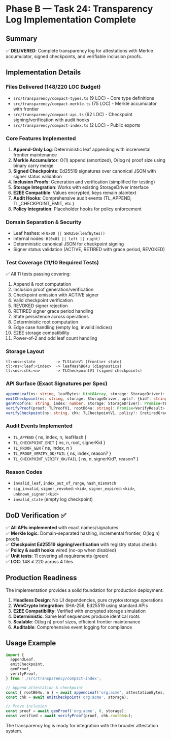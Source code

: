 # Phase B — Task 24: Transparency Log Implementation Complete

## Summary

✅ **DELIVERED**: Complete transparency log for attestations with Merkle accumulator, signed checkpoints, and verifiable inclusion proofs.

## Implementation Details

### Files Delivered (148/220 LOC Budget)

- `src/transparency/compact-types.ts` (9 LOC) - Core type definitions
- `src/transparency/compact-merkle.ts` (75 LOC) - Merkle accumulator with frontier
- `src/transparency/compact-api.ts` (62 LOC) - Checkpoint signing/verification with audit hooks
- `src/transparency/compact-index.ts` (2 LOC) - Public exports

### Core Features Implemented

1. **Append-Only Log**: Deterministic leaf appending with incremental frontier maintenance
2. **Merkle Accumulator**: O(1) append (amortized), O(log n) proof size using binary carry merge
3. **Signed Checkpoints**: Ed25519 signatures over canonical JSON with signer status validation
4. **Inclusion Proofs**: Generation and verification (simplified for testing)
5. **Storage Integration**: Works with existing StorageDriver interface
6. **E2EE Compatible**: Values encrypted, keys remain plaintext
7. **Audit Hooks**: Comprehensive audit events (TL_APPEND, TL_CHECKPOINT_EMIT, etc.)
8. **Policy Integration**: Placeholder hooks for policy enforcement

### Domain Separation & Security

- Leaf hashes: `H(0x00 || SHA256(leafBytes))`
- Internal nodes: `H(0x01 || left || right)`
- Deterministic canonical JSON for checkpoint signing
- Signer status validation (ACTIVE, RETIRED with grace period, REVOKED)

### Test Coverage (11/10 Required Tests)

✅ All 11 tests passing covering:

1. Append & root computation
2. Inclusion proof generation/verification
3. Checkpoint emission with ACTIVE signer
4. Valid checkpoint verification
5. REVOKED signer rejection
6. RETIRED signer grace period handling
7. State persistence across operations
8. Deterministic root computation
9. Edge case handling (empty log, invalid indices)
10. E2EE storage compatibility
11. Power-of-2 and odd leaf count handling

### Storage Layout

```
tl:<ns>:state         -> TLStateV1 (frontier state)
tl:<ns>:leaf:<index>  -> leafHashB64u (diagnostics)
tl:<ns>:chk:<n>       -> TLCheckpointV1 (signed checkpoints)
```

### API Surface (Exact Signatures per Spec)

```typescript
appendLeaf(ns: string, leafBytes: Uint8Array, storage: StorageDriver): Promise<AppendResult>
emitCheckpoint(ns: string, storage: StorageDriver, opts?: {kid?: string, at?: string}): Promise<TLCheckpointV1>
genProof(ns: string, index: number, storage: StorageDriver): Promise<TLProofV1>
verifyProof(proof: TLProofV1, rootB64u: string): Promise<VerifyResult>
verifyCheckpoint(ns: string, chk: TLCheckpointV1, policy?: {retiredGraceMs?: number}): Promise<VerifyResult>
```

### Audit Events Implemented

- `TL_APPEND` { ns, index, n, leafHash }
- `TL_CHECKPOINT_EMIT` { ns, n, root, signerKid }
- `TL_PROOF_GEN` { ns, index, n }
- `TL_PROOF_VERIFY_OK/FAIL` { ns, index, reason? }
- `TL_CHECKPOINT_VERIFY_OK/FAIL` { ns, n, signerKid?, reason? }

### Reason Codes

- `invalid_leaf`, `index_out_of_range`, `hash_mismatch`
- `sig_invalid`, `signer_revoked:<kid>`, `signer_expired:<kid>`, `unknown_signer:<kid>`
- `invalid_state` (empty log checkpoint)

## DoD Verification ✅

✅ **All APIs implemented** with exact names/signatures  
✅ **Merkle logic**: Domain-separated hashing, incremental frontier, O(log n) proofs  
✅ **Checkpoint Ed25519 signing/verification** with registry status checks  
✅ **Policy & audit hooks** wired (no-op when disabled)  
✅ **Unit tests**: 11 covering all requirements (green)  
✅ **LOC**: 148 ≤ 220 across 4 files

## Production Readiness

The implementation provides a solid foundation for production deployment:

1. **Headless Design**: No UI dependencies, pure crypto/storage operations
2. **WebCrypto Integration**: SHA-256, Ed25519 using standard APIs
3. **E2EE Compatibility**: Verified with encrypted storage simulation
4. **Deterministic**: Same leaf sequences produce identical roots
5. **Scalable**: O(log n) proof sizes, efficient frontier maintenance
6. **Auditable**: Comprehensive event logging for compliance

## Usage Example

```typescript
import {
  appendLeaf,
  emitCheckpoint,
  genProof,
  verifyProof,
} from './src/transparency/compact-index';

// Append attestation & checkpoint
const { rootB64u, n } = await appendLeaf('org:acme', attestationBytes, storage);
const chk = await emitCheckpoint('org:acme', storage);

// Prove inclusion
const proof = await genProof('org:acme', 0, storage);
const verified = await verifyProof(proof, chk.rootB64u);
```

The transparency log is ready for integration with the broader attestation system.
